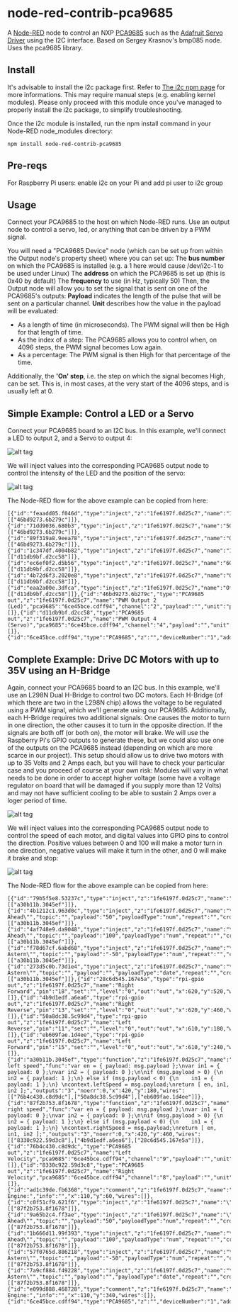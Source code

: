 node-red-contrib-pca9685
========================

A <a href="http://nodered.org">Node-RED</a> node to control an NXP [PCA9685](http://www.nxp.com/products/power-management/lighting-driver-and-controller-ics/ic-led-display-control/16-channel-12-bit-pwm-fm-plus-ic-bus-led-controller:PCA9685) such as the [Adafruit Servo Driver](https://www.adafruit.com/product/815) using the I2C interface. Based on Sergey Krasnov's bmp085 node. Uses the pca9685 library.

Install
-------

It's advisable to install the i2c package first. Refer to [The i2c npm page](https://www.npmjs.com/package/i2c) for more informations. This may require manual steps (e.g. enabling kernel modules). Please only proceed with this module once you've managed to properly install the i2c package, to simplify troubleshooting.

Once the i2c module is installed, run the npm install command in your Node-RED node_modules directory:

	npm install node-red-contrib-pca9685

Pre-reqs
--------

For Raspberry Pi users: enable i2c on your Pi and add pi user to i2c group

Usage
-----

Connect your PCA9685 to the host on which Node-RED runs.
Use an output node to control a servo, led, or anything that can be driven by a PWM signal.

You will need a "PCA9685 Device" node (which can be set up from within the Output node's property sheet) where you can set up:
The **bus number** on which the PCA9685 is installed (e.g. a 1 here would cause /dev/i2c-1 to be used under Linux)
The **address** on which the PCA9685 is set up (this is 0x40 by default)
The **frequency** to use (in Hz, typically 50)
Then, the Output node will allow you to set the signal that is sent on one of the PCA9685's outputs:
**Payload** indicates the length of the pulse that will be sent on a particular channel.
**Unit** describes how the value in the payload will be evaluated:
- As a length of time (in microseconds). The PWM signal will then be High for that length of time.
- As the index of a step: The PCA9685 allows you to control when, on 4096 steps, the PWM signal becomes Low again.
- As a percentage: The PWM signal is then High for that percentage of the time.

Additionally, the **'On' step**, i.e. the step on which the signal becomes High, can be set. This is, in most cases, at the very start of the 4096 steps, and is usually left at 0.


Simple Example: Control a LED or a Servo
----------------------------------------

Connect your PCA9685 board to an I2C bus. In this example, we'll connect a LED to output 2, and a Servo to output 4:

![alt tag](https://raw.githubusercontent.com/fauberso/node-red-contrib-pca9685/master/images/hardware.png)

We will inject values into the corresponding PCA9685 output node to control the intensity of the LED and the position of the servo:

![alt tag](https://raw.githubusercontent.com/fauberso/node-red-contrib-pca9685/master/images/flow.png)

The Node-RED flow for the above example can be copied from here:

	[{"id":"feaadd05.f046d","type":"inject","z":"1fe6197f.0d25c7","name":"100%","topic":"","payload":"100","payloadType":"num","repeat":"","crontab":"","once":false,"x":1045,"y":40,"wires":[["46bd9273.6b279c"]]},{"id":"71dd9036.680b3","type":"inject","z":"1fe6197f.0d25c7","name":"50%","topic":"","payload":"50","payloadType":"num","repeat":"","crontab":"","once":false,"x":1045,"y":80,"wires":[["46bd9273.6b279c"]]},{"id":"89f319a8.9eea78","type":"inject","z":"1fe6197f.0d25c7","name":"Off","topic":"","payload":"0","payloadType":"num","repeat":"","crontab":"","once":false,"x":1045,"y":120,"wires":[["46bd9273.6b279c"]]},{"id":"1c347df.4004b82","type":"inject","z":"1fe6197f.0d25c7","name":"120°","topic":"","payload":"2100","payloadType":"num","repeat":"","crontab":"","once":false,"x":1045,"y":180,"wires":[["d11db9bf.d2cc58"]]},{"id":"ec6ef0f2.d5b56","type":"inject","z":"1fe6197f.0d25c7","name":"60°","topic":"","payload":"1500","payloadType":"num","repeat":"","crontab":"","once":false,"x":1045,"y":220,"wires":[["d11db9bf.d2cc58"]]},{"id":"4b72d6f3.2020e8","type":"inject","z":"1fe6197f.0d25c7","name":"0°","topic":"","payload":"900","payloadType":"num","repeat":"","crontab":"","once":false,"x":1045,"y":260,"wires":[["d11db9bf.d2cc58"]]},{"id":"eaa2a00e.3dfca","type":"inject","z":"1fe6197f.0d25c7","name":"Off","topic":"","payload":"0","payloadType":"num","repeat":"","crontab":"","once":false,"x":1045,"y":300,"wires":[["d11db9bf.d2cc58"]]},{"id":"46bd9273.6b279c","type":"PCA9685 out","z":"1fe6197f.0d25c7","name":"PWM Output 2 (Led)","pca9685":"6ce45bce.cdff94","channel":"2","payload":"","unit":"percent","onStep":"0","x":1260,"y":80,"wires":[]},{"id":"d11db9bf.d2cc58","type":"PCA9685 out","z":"1fe6197f.0d25c7","name":"PWM Output 4 (Servo)","pca9685":"6ce45bce.cdff94","channel":"4","payload":"","unit":"microseconds","onStep":"0","x":1270,"y":240,"wires":[]},{"id":"6ce45bce.cdff94","type":"PCA9685","z":"","deviceNumber":"1","address":"64","frequency":"50"}]
	

Complete Example: Drive DC Motors with up to 35V using an H-Bridge 
------------------------------------------------------------------

Again, connect your PCA9685 board to an I2C bus. In this example, we'll use an L298N Dual H-Bridge to control two DC motors. Each H-Bridge (of which there are two in the L298N chip) allows the voltage to be regulated using a PWM signal, which we'll generate using our PCA9685. Additionally, each H-Bridge requires two additional signals: One causes the motor to turn in one direction, the other causes it to turn in the opposite direction. If the signals are both off (or both on), the motor will brake. We will use the Raspberry Pi's GPIO outputs to generate these, but we could also use one of the outputs on the PCA9685 instead (depending on which are more scarce in our project).
This setup should allow us to drive two motors with up to 35 Volts and 2 Amps each, but you will have to check your particular case and you proceed of course at your own risk: Modules will vary in what needs to be done in order to accept higher voltage (some have a voltage regulator on board that will be damaged if you supply more than 12 Volts) and may not have sufficient cooling to be able to sustain 2 Amps over a loger period of time.

![alt tag](https://raw.githubusercontent.com/fauberso/node-red-contrib-pca9685/master/images/hardware-hbridge.png)

We will inject values into the corresponding PCA9685 output node to control the speed of each motor, and digital values into GPIO pins to control the direction. Positive values between 0 and 100 will make a motor turn in one direction, negative values will make it turn in the other, and 0 will make it brake and stop:

![alt tag](https://raw.githubusercontent.com/fauberso/node-red-contrib-pca9685/master/images/flow-hbridge.png)

The Node-RED flow for the above example can be copied from here:

	[{"id":"79b5f5e8.53237c","type":"inject","z":"1fe6197f.0d25c7","name":"\"Stop\"","topic":"","payload":"0","payloadType":"num","repeat":"","crontab":"","once":false,"x":150,"y":180,"wires":[["a30b11b.3045ef"]]},{"id":"4b1212c1.963d0c","type":"inject","z":"1fe6197f.0d25c7","name":"\"Half Ahead\"","topic":"","payload":"50","payloadType":"num","repeat":"","crontab":"","once":false,"x":170,"y":140,"wires":[["a30b11b.3045ef"]]},{"id":"4af748e9.da9048","type":"inject","z":"1fe6197f.0d25c7","name":"\"Full Ahead\"","topic":"","payload":"100","payloadType":"num","repeat":"","crontab":"","once":false,"x":170,"y":100,"wires":[["a30b11b.3045ef"]]},{"id":"f78d67cf.6abd68","type":"inject","z":"1fe6197f.0d25c7","name":"\"Half Astern\"","topic":"","payload":"-50","payloadType":"num","repeat":"","crontab":"","once":false,"x":170,"y":220,"wires":[["a30b11b.3045ef"]]},{"id":"273d5c0b.73d1e4","type":"inject","z":"1fe6197f.0d25c7","name":"\"Full Astern\"","topic":"","payload":"","payloadType":"date","repeat":"","crontab":"","once":false,"x":170,"y":260,"wires":[["a30b11b.3045ef"]]},{"id":"28c6d545.167e5a","type":"rpi-gpio out","z":"1fe6197f.0d25c7","name":"Right Forward","pin":"18","set":"","level":"0","out":"out","x":620,"y":520,"wires":[]},{"id":"4b9d1edf.a6ea6","type":"rpi-gpio out","z":"1fe6197f.0d25c7","name":"Right Reverse","pin":"13","set":"","level":"0","out":"out","x":620,"y":460,"wires":[]},{"id":"50a8dc38.5c99d4","type":"rpi-gpio out","z":"1fe6197f.0d25c7","name":"Left Reverse","pin":"11","set":"","level":"0","out":"out","x":610,"y":180,"wires":[]},{"id":"eb609fae.1d4ee","type":"rpi-gpio out","z":"1fe6197f.0d25c7","name":"Left Forward","pin":"15","set":"","level":"0","out":"out","x":610,"y":240,"wires":[]},{"id":"a30b11b.3045ef","type":"function","z":"1fe6197f.0d25c7","name":"set left speed","func":"var en = { payload: msg.payload };\nvar in1 = { payload: 0 };\nvar in2 = { payload: 0 };\n\nif (msg.payload > 0) {\n    in2 = { payload: 1 };\n} else if (msg.payload < 0) {\n    in1 = { payload: 1 };\n} \ncontext.leftSpeed = msg.payload;\nreturn [ en, in1, in2 ];","outputs":"3","noerr":0,"x":420,"y":180,"wires":[["76b4c430.c8d9dc"],["50a8dc38.5c99d4"],["eb609fae.1d4ee"]]},{"id":"87f2b753.8f1678","type":"function","z":"1fe6197f.0d25c7","name":"set right speed","func":"var en = { payload: msg.payload };\nvar in1 = { payload: 0 };\nvar in2 = { payload: 0 };\n\nif (msg.payload > 0) {\n    in2 = { payload: 1 };\n} else if (msg.payload < 0) {\n    in1 = { payload: 1 };\n} \ncontext.rightSpeed = msg.payload;\nreturn [ en, in1, in2 ];","outputs":"3","noerr":0,"x":420,"y":460,"wires":[["8330c922.59d3c8"],["4b9d1edf.a6ea6"],["28c6d545.167e5a"]]},{"id":"76b4c430.c8d9dc","type":"PCA9685 out","z":"1fe6197f.0d25c7","name":"Left Velocity","pca9685":"6ce45bce.cdff94","channel":"9","payload":"","unit":"percent","onStep":"0","x":610,"y":120,"wires":[]},{"id":"8330c922.59d3c8","type":"PCA9685 out","z":"1fe6197f.0d25c7","name":"Right Velocity","pca9685":"6ce45bce.cdff94","channel":"8","payload":"","unit":"percent","onStep":"0","x":620,"y":400,"wires":[]},{"id":"ad1c39de.fb6368","type":"comment","z":"1fe6197f.0d25c7","name":"Left Engine:","info":"","x":110,"y":60,"wires":[]},{"id":"c0f51cf9.621f6","type":"inject","z":"1fe6197f.0d25c7","name":"\"Stop\"","topic":"","payload":"0","payloadType":"num","repeat":"","crontab":"","once":false,"x":150,"y":460,"wires":[["87f2b753.8f1678"]]},{"id":"9a65b2c4.ff3ae","type":"inject","z":"1fe6197f.0d25c7","name":"\"Half Ahead\"","topic":"","payload":"50","payloadType":"num","repeat":"","crontab":"","once":false,"x":170,"y":420,"wires":[["87f2b753.8f1678"]]},{"id":"1b666d11.99f393","type":"inject","z":"1fe6197f.0d25c7","name":"\"Full Ahead\"","topic":"","payload":"100","payloadType":"num","repeat":"","crontab":"","once":false,"x":170,"y":380,"wires":[["87f2b753.8f1678"]]},{"id":"57f0765d.886218","type":"inject","z":"1fe6197f.0d25c7","name":"\"Half Astern\"","topic":"","payload":"-50","payloadType":"num","repeat":"","crontab":"","once":false,"x":170,"y":500,"wires":[["87f2b753.8f1678"]]},{"id":"7a9cf884.f49228","type":"inject","z":"1fe6197f.0d25c7","name":"\"Full Astern\"","topic":"","payload":"","payloadType":"date","repeat":"","crontab":"","once":false,"x":170,"y":540,"wires":[["87f2b753.8f1678"]]},{"id":"e099d888.468728","type":"comment","z":"1fe6197f.0d25c7","name":"Right Engine:","info":"","x":110,"y":340,"wires":[]},{"id":"6ce45bce.cdff94","type":"PCA9685","z":"","deviceNumber":"1","address":"64","frequency":"50"}]
